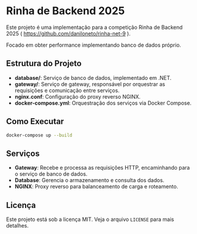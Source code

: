 # Rinha de Backend 2025

Este projeto é uma implementação para a competição Rinha de Backend 2025 ( https://github.com/daniloneto/rinha-net-9 ).

Focado em obter performance implementando banco de dados próprio.

## Estrutura do Projeto

- **database/**: Serviço de banco de dados, implementado em .NET.
- **gateway/**: Serviço de gateway, responsável por orquestrar as requisições e comunicação entre serviços.
- **nginx.conf**: Configuração do proxy reverso NGINX.
- **docker-compose.yml**: Orquestração dos serviços via Docker Compose.

## Como Executar

```sh
docker-compose up --build
```

## Serviços

- **Gateway**: Recebe e processa as requisições HTTP, encaminhando para o serviço de banco de dados.
- **Database**: Gerencia o armazenamento e consulta dos dados.
- **NGINX**: Proxy reverso para balanceamento de carga e roteamento.

## Licença

Este projeto está sob a licença MIT. Veja o arquivo `LICENSE` para mais detalhes.

